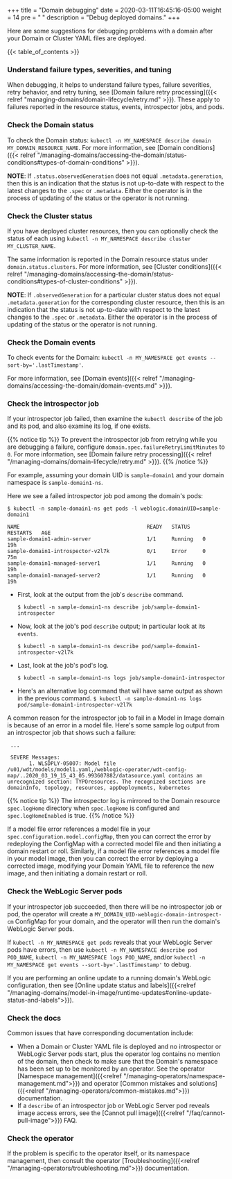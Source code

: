 +++
title = "Domain debugging"
date = 2020-03-11T16:45:16-05:00
weight = 14
pre = "<b> </b>"
description = "Debug deployed domains."
+++

Here are some suggestions for debugging problems with a domain after your Domain or Cluster YAML files are deployed.

{{< table_of_contents >}}

### Understand failure types, severities, and tuning

When debugging, it helps to understand failure types,
failure severities, retry behavior, and retry tuning,
see [Domain failure retry processing]({{< relref "managing-domains/domain-lifecycle/retry.md" >}}).
These apply to failures reported in the resource status,
events, introspector jobs, and pods.

### Check the Domain status

To check the Domain status: `kubectl -n MY_NAMESPACE describe domain MY_DOMAIN_RESOURCE_NAME`.
For more information, see [Domain conditions]({{< relref "/managing-domains/accessing-the-domain/status-conditions#types-of-domain-conditions" >}}).

**NOTE**:
If `.status.observedGeneration` does not equal `.metadata.generation`,
then this is an indication that the status is not up-to-date
with respect to the latest changes to the `.spec` or `.metadata`.
Either the operator is in the process of updating of the status
or the operator is not running.


### Check the Cluster status

If you have deployed cluster resources,
then you can optionally check the status of
each using `kubectl -n MY_NAMESPACE describe cluster MY_CLUSTER_NAME`.

The same information is reported in the Domain resource status under `domain.status.clusters`.
For more information, see [Cluster conditions]({{< relref "/managing-domains/accessing-the-domain/status-conditions#types-of-cluster-conditions" >}}).

**NOTE**: If `.observedGeneration` for a particular cluster status
does not equal `.metadata.generation` for the corresponding cluster resource,
then this is an indication that the status is not up-to-date
with respect to the latest changes to the `.spec` or `.metadata`.
Either the operator is in the process of updating of the status
or the operator is not running.

### Check the Domain events

To check events for the Domain: `kubectl -n MY_NAMESPACE get events --sort-by='.lastTimestamp'`.


For more information, see [Domain events]({{< relref "/managing-domains/accessing-the-domain/domain-events.md" >}}).

### Check the introspector job

If your introspector job failed, then examine the `kubectl describe` of the job and its pod, and also examine its log, if one exists.

{{% notice tip %}}
To prevent the introspector job from retrying while you are debugging a failure, configure `domain.spec.failureRetryLimitMinutes` to `0`.
For more information, see [Domain failure retry processing]({{< relref "/managing-domains/domain-lifecycle/retry.md" >}}).
{{% /notice %}}

For example, assuming your domain UID is `sample-domain1` and your domain namespace is `sample-domain1-ns`.

Here we see a failed introspector job pod among the domain's pods:

   ```shell
  $ kubectl -n sample-domain1-ns get pods -l weblogic.domainUID=sample-domain1
  ```
  ```
  NAME                                         READY   STATUS    RESTARTS   AGE
  sample-domain1-admin-server                  1/1     Running   0          19h
  sample-domain1-introspector-v2l7k            0/1     Error     0          75m
  sample-domain1-managed-server1               1/1     Running   0          19h
  sample-domain1-managed-server2               1/1     Running   0          19h

  ```
- First, look at the output from the job's `describe` command.

  ```shell
  $ kubectl -n sample-domain1-ns describe job/sample-domain1-introspector

  ```

- Now, look at the job's pod `describe` output; in particular look at its `events`.

  ```shell
  $ kubectl -n sample-domain1-ns describe pod/sample-domain1-introspector-v2l7k
  ```

- Last, look at the job's pod's log.

  ```shell
  $ kubectl -n sample-domain1-ns logs job/sample-domain1-introspector
  ```


- Here's an alternative log command that will have same output as shown in the previous command.
  `$ kubectl -n sample-domain1-ns logs pod/sample-domain1-introspector-v2l7k`

A common reason for the introspector job to fail in a Model in Image domain is because of an error in a model file. Here's some sample log output from an introspector job that shows such a failure:
 ```
  ...

  SEVERE Messages:
        1. WLSDPLY-05007: Model file /u01/wdt/models/model1.yaml,/weblogic-operator/wdt-config-map/..2020_03_19_15_43_05.993607882/datasource.yaml contains an unrecognized section: TYPOresources. The recognized sections are domainInfo, topology, resources, appDeployments, kubernetes
  ```

{{% notice tip %}}
The introspector log is mirrored to the Domain resource `spec.logHome` directory
when `spec.logHome` is configured and `spec.logHomeEnabled` is true.
{{% /notice %}}


If a model file error references a model file in your `spec.configuration.model.configMap`, then you can correct the error by redeploying the ConfigMap with a corrected model file and then initiating a domain restart or roll. Similarly, if a model file error references a model file in your model image, then you can correct the error by deploying a corrected image, modifying your Domain YAML file to reference the new image, and then initiating a domain restart or roll.


### Check the WebLogic Server pods

If your introspector job succeeded, then there will be no introspector job or pod, the operator will create a `MY_DOMAIN_UID-weblogic-domain-introspect-cm` ConfigMap for your domain, and the operator will then run the domain's WebLogic Server pods.

If `kubectl -n MY_NAMESPACE get pods` reveals that your WebLogic Server pods have errors, then use `kubectl -n MY_NAMESPACE describe pod POD_NAME`, `kubectl -n MY_NAMESPACE logs POD_NAME`, and/or `kubectl -n MY_NAMESPACE get events --sort-by='.lastTimestamp'` to debug.

If you are performing an online update to a running domain's WebLogic configuration,
then see [Online update status and labels]({{<relref "/managing-domains/model-in-image/runtime-updates#online-update-status-and-labels">}}).


### Check the docs

Common issues that have corresponding documentation include:
- When a Domain or Cluster YAML file is deployed and no introspector or WebLogic Server pods start,
  plus the operator log contains no mention of the domain,
  then check to make sure that the Domain's namespace has been set up to be monitored by an operator.
  See the operator [Namespace management]({{<relref "/managing-operators/namespace-management.md">}})
  and operator [Common mistakes and solutions]({{<relref "/managing-operators/common-mistakes.md">}}) documentation.
- If a `describe` of an introspector job or WebLogic Server pod reveals image access errors,
  see the [Cannot pull image]({{<relref "/faq/cannot-pull-image">}}) FAQ.

### Check the operator

If the problem is specific to the operator itself,
or its namespace management,
then consult the operator [Troubleshooting]({{<relref "/managing-operators/troubleshooting.md">}}) documentation.
